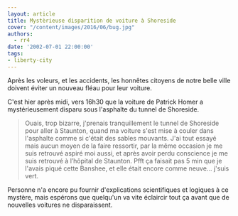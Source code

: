 ```yaml
---
layout: article
title: Mystèrieuse disparition de voiture à Shoreside
cover: "/content/images/2016/06/bug.jpg"
authors:
  - rr4
date: '2002-07-01 22:00:00'
tags:
- liberty-city
---
```


Après les voleurs, et les accidents, les honnêtes citoyens de notre belle ville doivent éviter un nouveau fléau pour leur voiture.

C'est hier après midi, vers 16h30 que la voiture de Patrick Homer a mystérieusement disparu sous l'asphalte du tunnel de Shoreside.

> Ouais, trop bizarre, j'prenais tranquillement le tunnel de Shoreside pour aller à Staunton, quand ma voiture s'est mise à couler dans l'asphalte comme si c'était des sables mouvants. J'ai tout essayé mais aucun moyen de la faire ressortir, par la même occasion je me suis retrouvé aspiré moi aussi, et après avoir perdu conscience je me suis retrouvé à l’hôpital de Staunton. Pfft ça faisait pas 5 min que je l'avais piqué cette Banshee, et elle était encore comme neuve... j'suis vert.

Personne n'a encore pu fournir d'explications scientifiques et logiques à ce mystère, mais espérons que quelqu'un va vite éclaircir tout ça avant que de nouvelles voitures ne disparaissent.